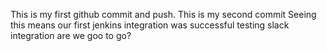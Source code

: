 This is my first github commit and push.
This is my second commit
Seeing this means our first jenkins integration was successful
testing slack integration
are we goo to go?
